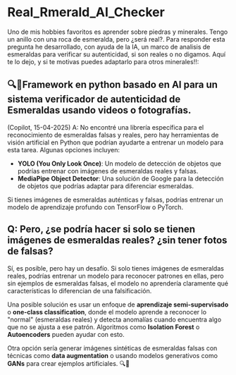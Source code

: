 # Real_Rmerald_AI_Checker

Uno de mis hobbies favoritos es aprender sobre piedras y minerales. Tengo un anillo con una roca de esmeralda, pero ¿será real?.
Para responder esta pregunta he desarrollado, con ayuda de la IA, un marco de analisis de esmeraldas para verificar su autenticidad, si son reales o no digamos. Aquí te lo dejo, y si te motivas puedes adaptarlo para otros minerales!!:


## 🔍💎Framework en python basado en AI para un sistema verificador de autenticidad de Esmeraldas usando videos o fotografías.


(Copilot, 15-04-2025) A: No encontré una librería específica para el reconocimiento de esmeraldas falsas y reales, pero hay herramientas de visión artificial en Python que podrían ayudarte a entrenar un modelo para esta tarea. Algunas opciones incluyen:

- **YOLO (You Only Look Once)**: Un modelo de detección de objetos que podrías entrenar con imágenes de esmeraldas reales y falsas.
- **MediaPipe Object Detector**: Una solución de Google para la detección de objetos que podrías adaptar para diferenciar esmeraldas.

Si tienes imágenes de esmeraldas auténticas y falsas, podrías entrenar un modelo de aprendizaje profundo con TensorFlow o PyTorch. 

## Q: Pero, ¿se podría hacer si solo se tienen imágenes de esmeraldas reales? ¿sin tener fotos de falsas?

Sí, es posible, pero hay un desafío. Si solo tienes imágenes de esmeraldas reales, podrías entrenar un modelo para reconocer patrones en ellas, pero sin ejemplos de esmeraldas falsas, el modelo no aprendería claramente qué características lo diferencian de una falsificación.

Una posible solución es usar un enfoque de **aprendizaje semi-supervisado** o **one-class classification**, donde el modelo aprende a reconocer lo "normal" (esmeraldas reales) y detecta anomalías cuando encuentra algo que no se ajusta a ese patrón. Algoritmos como **Isolation Forest** o **Autoencoders** pueden ayudar con esto.

Otra opción sería generar imágenes sintéticas de esmeraldas falsas con técnicas como **data augmentation** o usando modelos generativos como **GANs** para crear ejemplos artificiales. 🔍💎
